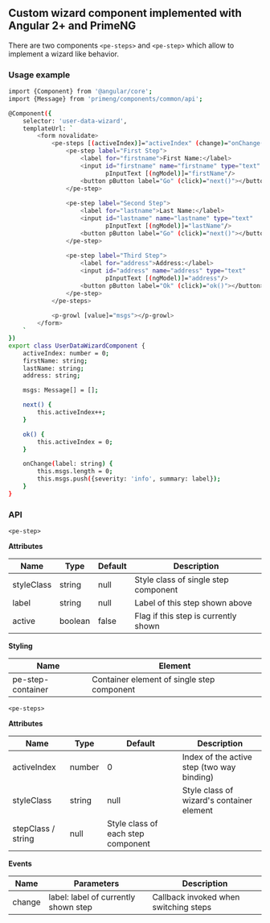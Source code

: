 ## Custom wizard component implemented with Angular 2+ and PrimeNG

There are two components `<pe-steps>` and `<pe-step>` which allow to implement a wizard like behavior.

### Usage example

```sh
import {Component} from '@angular/core';
import {Message} from 'primeng/components/common/api';

@Component({
    selector: 'user-data-wizard',
    templateUrl: `
        <form novalidate>
            <pe-steps [(activeIndex)]="activeIndex" (change)="onChange($event)">
                <pe-step label="First Step">
                    <label for="firstname">First Name:</label>
                    <input id="firstname" name="firstname" type="text"
                           pInputText [(ngModel)]="firstName"/>
                    <button pButton label="Go" (click)="next()"></button>
                </pe-step>
                
                <pe-step label="Second Step">
                    <label for="lastname">Last Name:</label>
                    <input id="lastname" name="lastname" type="text"
                           pInputText [(ngModel)]="lastName"/>
                    <button pButton label="Go" (click)="next()"></button>
                </pe-step>
                
                <pe-step label="Third Step">
                    <label for="address">Address:</label>
                    <input id="address" name="address" type="text"
                           pInputText [(ngModel)]="address"/>
                    <button pButton label="Ok" (click)="ok()"></button>
                </pe-step>
            </pe-steps>
            
            <p-growl [value]="msgs"></p-growl>
        </form>
    `
})
export class UserDataWizardComponent {
    activeIndex: number = 0;
    firstName: string;
    lastName: string;
    address: string;

    msgs: Message[] = [];

    next() {
        this.activeIndex++;
    }

    ok() {
        this.activeIndex = 0;
    }

    onChange(label: string) {
        this.msgs.length = 0;
        this.msgs.push({severity: 'info', summary: label});
    }
}
```

### API

`<pe-step>`

__Attributes__

| Name       | Type    | Default | Description                          |
| -----------|---------| --------| ------------------------------------ |
| styleClass | string  | null    | Style class of single step component |
| label      | string  | null    | Label of this step shown above       |
| active     | boolean | false   | Flag if this step is currently shown |

__Styling__

| Name              | Element                                    |
| ------------------|--------------------------------------------|
| pe-step-container | Container element of single step component |

`<pe-steps>`

__Attributes__

| Name        | Type    | Default | Description                                |
| ------------|---------| --------| ------------------------------------------ |
| activeIndex | number  | 0       | Index of the active step (two way binding) |
| styleClass  | string  |  null   | Style class of wizard's container element  |
| stepClass   / string  | null    | Style class of each step component         |

__Events__

| Name   | Parameters                           | Description                           |
| -------|--------------------------------------| --------------------------------------|
| change | label: label of currently shown step | Callback invoked when switching steps |